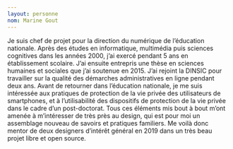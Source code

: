 ```yaml
---
layout: personne
nom: Marine Gout
---
```


Je suis chef de projet pour la direction du numérique de l’éducation nationale. Après des études en informatique, multimédia puis sciences cognitives dans les années 2000, j’ai exercé pendant 5 ans en établissement scolaire. J’ai ensuite entrepris une thèse en sciences humaines et sociales que j’ai soutenue en 2015. J’ai rejoint la DINSIC pour travailler sur la qualité des démarches administratives en ligne pendant deux ans. Avant de retourner dans l’éducation nationale, je me suis intéressée aux pratiques de protection de la vie privée des utilisateurs de smartphones, et à l’utilisabilité des dispositifs de protection de la vie privée dans le cadre d’un post-doctorat. Tous ces éléments mis bout à bout m’ont amenée à m’intéresser de très près au design, qui est pour moi un assemblage nouveau de savoirs et pratiques familiers. Me voilà donc mentor de deux designers d’intérêt général en 2019 dans un très beau projet libre et open source.